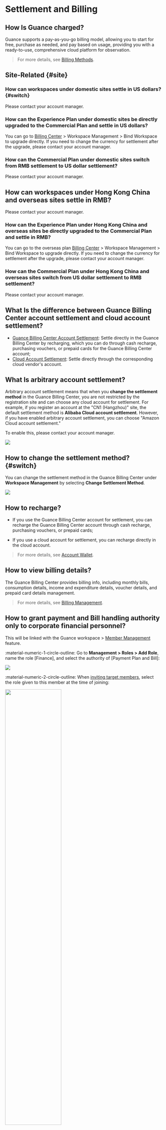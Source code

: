 # Settlement and Billing

## How Is Guance charged?

Guance supports a pay-as-you-go billing model, allowing you to start for free, purchase as needed, and pay based on usage, providing you with a ready-to-use, comprehensive cloud platform for observation.

> For more details, see [Billing Methods](../../billing/billing-method/index.md).

## Site-Related {#site}

### How can workspaces under domestic sites settle in US dollars? {#switch}

Please contact your account manager.

### How can the Experience Plan under domestic sites be directly upgraded to the Commercial Plan and settle in US dollars?

You can go to [Billing Center](https://boss.guance.com/) > Workspace Management > Bind Workspace to upgrade directly. If you need to change the currency for settlement after the upgrade, please contact your account manager.

### How can the Commercial Plan under domestic sites switch from RMB settlement to US dollar settlement?

Please contact your account manager.

## How can workspaces under Hong Kong China and overseas sites settle in RMB?

Please contact your account manager.

### How can the Experience Plan under Hong Kong China and overseas sites be directly upgraded to the Commercial Plan and settle in RMB?

You can go to the overseas plan [Billing Center](https://bill.guance.one/) > Workspace Management > Bind Workspace to upgrade directly. If you need to change the currency for settlement after the upgrade, please contact your account manager.

### How can the Commercial Plan under Hong Kong China and overseas sites switch from US dollar settlement to RMB settlement?

Please contact your account manager.

## What Is the difference between Guance Billing Center account settlement and cloud account settlement?

- [Guance Billing Center Account Settlement](../../billing/billing-account/enterprise-account.md): Settle directly in the Guance Billing Center by recharging, which you can do through cash recharge, purchasing vouchers, or prepaid cards for the Guance Billing Center account;
- [Cloud Account Settlement](../../billing/billing-account/aliyun-account.md): Settle directly through the corresponding cloud vendor's account.

## What Is arbitrary account settlement?

Arbitrary account settlement means that when you **change the settlement method** in the Guance Billing Center, you are not restricted by the registration site and can choose any cloud account for settlement. For example, if you register an account at the "CN1 (Hangzhou)" site, the default settlement method is **Alibaba Cloud account settlement**. However, if you have enabled arbitrary account settlement, you can choose "Amazon Cloud account settlement."

To enable this, please contact your account manager.

![](../img/9.upgrade_7.png)

## How to change the settlement method? {#switch}

You can change the settlement method in the Guance Billing Center under **Workspace Management** by selecting **Change Settlement Method**.

![](../img/9.upgrade_9.png)

## How to recharge?

- If you use the Guance Billing Center account for settlement, you can recharge the Guance Billing Center account through cash recharge, purchasing vouchers, or prepaid cards;

- If you use a cloud account for settlement, you can recharge directly in the cloud account.

> For more details, see [Account Wallet](../../billing-center/account-wallet/index.md).

## How to view billing details?

The Guance Billing Center provides billing info, including monthly bills, consumption details, income and expenditure details, voucher details, and prepaid card details management.

> For more details, see [Billing Management](../../billing-center/billing-management.md).

## How to grant payment and Bill handling authority only to corporate financial personnel?

This will be linked with the Guance workspace > [Member Management](../../management/member-management.md) feature.

:material-numeric-1-circle-outline: Go to **Management > Roles > Add Role**, name the role [Finance], and select the authority of [Payment Plan and Bill]:

![](../img/faq-billing.png)

:material-numeric-2-circle-outline: When [inviting target members](../../management/invite-member.md), select the role given to this member at the time of joining:

<img src="../../img/faq-billing-1.png" width="60%" >

:material-numeric-3-circle-outline: If the target member is already in the current workspace, you can directly edit the role in **Management > [Member Management](../../management/member-management.md#edit)**.
